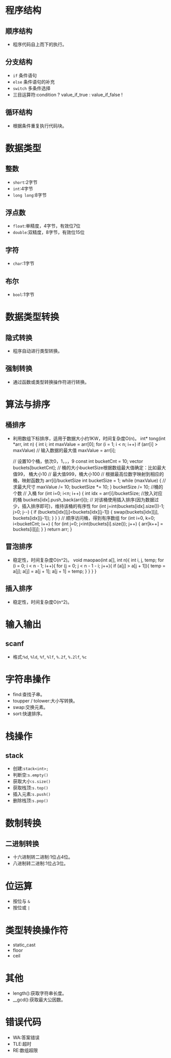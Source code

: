 # 程序结构
## 顺序结构
- 程序代码自上而下的执行。

## 分支结构
- `if` 条件语句
- `else` 条件语句的补充
- `switch` 多条件选择
- 三目运算符:condition ? value_if_true : value_if_false !

## 循环结构
- 根据条件重复执行代码块。

# 数据类型
## 整数
- `short`:2字节
- `int`:4字节
- `long long`:8字节

## 浮点数
- `float`:单精度，4字节，有效位7位
- `double`:双精度，8字节，有效位15位

## 字符
- `char`:1字节

## 布尔
- `bool`:1字节

# 数据类型转换
## 隐式转换
- 程序自动进行类型转换。

## 强制转换
- 通过函数或类型转换操作符进行转换。

# 算法与排序
## 桶排序
- 利用数组下标排序，适用于数据大小约1KW，时间复杂度O(n)。
int* tong(int *arr, int n) {
    int i;
	int maxValue = arr[0];
	for (i = 1; i < n; i++) 
		if (arr[i] > maxValue)  // 输入数据的最大值
			maxValue = arr[i]; 
	
	// 设置10个桶，依次0，1，，，9
	const int bucketCnt = 10;
	vector<int> buckets[bucketCnt];
	// 桶的大小bucketSize根据数组最大值确定：比如最大值99， 桶大小10
	// 最大值999，桶大小100
	// 根据最高位数字映射到相应的桶，映射函数为 arr[i]/bucketSize
	int bucketSize = 1;
	while (maxValue) {		//求最大尺寸 
		maxValue /= 10;
		bucketSize *= 10;
	}
	bucketSize /= 10;		//桶的个数 
	// 入桶
	for (int i=0; i<n; i++) {
		int idx = arr[i]/bucketSize;			//放入对应的桶 
		buckets[idx].push_back(arr[i]);
		// 对该桶使用插入排序(因为数据过少，插入排序即可)，维持该桶的有序性
		for (int j=int(buckets[idx].size())-1; j>0; j--) {
			if (buckets[idx][j]<buckets[idx][j-1]) {
				swap(buckets[idx][j], buckets[idx][j-1]);
			}
		}
	}
	// 顺序访问桶，得到有序数组
	for (int i=0, k=0; i<bucketCnt; i++) {
		for (int j=0; j<int(buckets[i].size()); j++) {
			arr[k++] = buckets[i][j];
		}
	}
	return arr;
}

## 冒泡排序
- 稳定性，时间复杂度O(n^2)。
void maopao(int a[], int n){
   int i, j, temp;
   for (i = 0; i < n - 1; i++){
      for (j = 0; j < n - 1 - i; j++){
         if (a[j] > a[j + 1]){
            temp = a[j];
            a[j] = a[j + 1];
            a[j + 1] = temp;
         }
      }
   }
}
## 插入排序
- 稳定性，时间复杂度O(n^2)。

# 输入输出
## scanf
- 格式:`%d`, `%ld`, `%f`, `%lf`, `%.2f`, `%.2lf`, `%c`

# 字符串操作
- find:查找子串。
- toupper / tolower:大小写转换。
- swap:交换元素。
- sort:快速排序。

# 栈操作
## stack
- 创建:`stack<int>;`
- 判断空:`s.empty()`
- 获取大小:`s.size()`
- 获取栈顶:`s.top()`
- 插入元素:`s.push()`
- 删除栈顶:`s.pop()`

# 数制转换
## 二进制转换
- 十六进制转二进制:1位占4位。
- 八进制转二进制:1位占3位。

# 位运算
- 按位与 `&`
- 按位或 `|`

# 类型转换操作符
- static_cast
- floor
- ceil

# 其他
- length():获取字符串长度。
- __gcd():获取最大公因数。

# 错误代码
- WA:答案错误
- TLE:超时
- RE:数组超限
